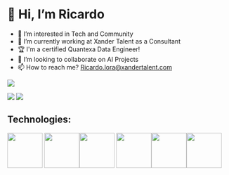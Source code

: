   # 👋 Hi, I’m Ricardo
- 👀 I’m interested in Tech and Community
- 🌱 I’m currently working at Xander Talent as a Consultant
- 🏆 I'm a certified Quantexa Data Engineer!
- 💞️ I’m looking to collaborate on AI Projects
- 📫 How to reach me? Ricardo.lora@xandertalent.com

 ![](https://komarev.com/ghpvc/?username=RicardoLMES&color=ff69b4)
 
<img src="https://images.credly.com/size/220x220/images/080d855d-b783-4db5-a417-0f2621849b49/image.png" />
<img src="https://media.licdn.com/dms/image/D4E16AQG4x7erM2QIyA/profile-displaybackgroundimage-shrink_350_1400/0/1690979423664?e=1703721600&v=beta&t=OmxN4BZjidePD4WV-3Hh6oJJKliDcepX6l4RyVvgzZk" />

## Technologies:
<img src="https://cdn.jsdelivr.net/gh/devicons/devicon/icons/scala/scala-original.svg" width="80" height="80"> <img src="https://cdn.jsdelivr.net/gh/devicons/devicon/icons/intellij/intellij-original.svg" width="80" height="80"><img src="https://cdn.jsdelivr.net/gh/devicons/devicon/icons/vscode/vscode-original.svg" width="80" height="80"/>
<img src="https://cdn.jsdelivr.net/gh/devicons/devicon/icons/python/python-original.svg" width="80" height="80"><img src="https://static-00.iconduck.com/assets.00/power-bi-icon-1536x2048-0xah5g2o.png" width="80" height="80"><img src= "https://nextviewconsulting.com/sites/default/files/styles/large/public/icons/logo-tableau-cirkel.png?itok=CsAZTLUk" width="80" height="80">
<!---
RicardoLMES/RicardoLMES is a ✨ special ✨ repository because its `README.md` (this file) appears on your GitHub profile.
You can click the Preview link to take a look at your changes.
--->
